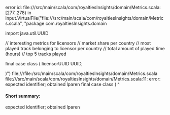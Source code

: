 error id: file://<WORKSPACE>/src/main/scala/com/royaltiesInsights/domain/Metrics.scala:[277..278) in Input.VirtualFile("file://<WORKSPACE>/src/main/scala/com/royaltiesInsights/domain/Metrics.scala", "package com.royaltiesInsights.domain

import java.util.UUID

// interesting metrics for licensors
    // market share per country
    // most played track belonging to licensor per country
    // total amount of played time (hours)
    // top 5 tracks played

final case class (
    licensorUUID UUID,
    
)")
file://<WORKSPACE>/file:<WORKSPACE>/src/main/scala/com/royaltiesInsights/domain/Metrics.scala
file://<WORKSPACE>/src/main/scala/com/royaltiesInsights/domain/Metrics.scala:11: error: expected identifier; obtained lparen
final case class (
                 ^
#### Short summary: 

expected identifier; obtained lparen